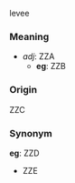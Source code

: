 levee
### Meaning
+ _adj_: ZZA
    + __eg__: ZZB

### Origin

ZZC

### Synonym

__eg__: ZZD

+ ZZE


